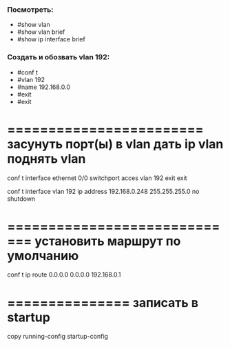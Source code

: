### Посмотреть:
  * #show vlan
  * #show vlan brief
  * #show ip interface brief


### Создать и обозвать vlan 192:
* #conf t
* #vlan 192
* #name 192.168.0.0
* #exit
* #exit

========================
засунуть порт(ы) в vlan
дать ip vlan
поднять vlan
========================

conf t
interface ethernet 0/0
switchport acces vlan 192
exit
exit

conf t
interface vlan 192
ip address 192.168.0.248 255.255.255.0
no shutdown

=============================
установить маршрут по умолчанию
=============================
conf t
ip route 0.0.0.0 0.0.0.0 192.168.0.1

===============
записать в startup
===============
copy running-config startup-config
